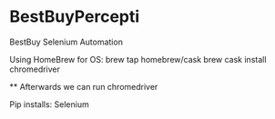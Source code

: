 # BestBuyPercepti
BestBuy Selenium Automation

Using HomeBrew for OS:
brew tap homebrew/cask
brew cask install chromedriver

** Afterwards we can run chromedriver

Pip installs:
Selenium

